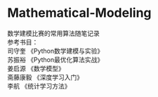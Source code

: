 # Mathematical-Modeling
数学建模比赛的常用算法随笔记录  
参考书目：  
司守奎 《Python数学建模与实验》  
苏振裕 《Python最优化算法实战》  
姜启源 《数学模型》  
斋藤康毅  《深度学习入门》  
李航  《统计学习方法》
